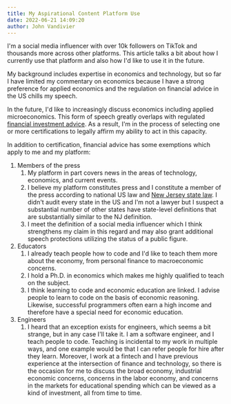 ```yaml
---
title: My Aspirational Content Platform Use
date: 2022-06-21 14:09:20
author: John Vandivier
---
```




<!-- wp:paragraph -->
<p>I'm a social media influencer with over 10k followers on TikTok and thousands more across other platforms. This article talks a bit about how I currently use that platform and also how I'd like to use it in the future.</p>
<!-- /wp:paragraph -->

<!-- wp:paragraph -->
<p>My background includes expertise in economics and technology, but so far I have limited my commentary on economics because I have a strong preference for applied economics and the regulation on financial advice in the US chills my speech.</p>
<!-- /wp:paragraph -->

<!-- wp:paragraph -->
<p>In the future, I'd like to increasingly discuss economics including applied microeconomics. This form of speech greatly overlaps with regulated <a href=\"https://purposefulsp.com/is-financial-coaching-breaking-the-law#what-is-investment-advice\">financial investment advice</a>. As a result, I'm in the process of selecting one or more certifications to legally affirm my ability to act in this capacity.</p>
<!-- /wp:paragraph -->

<!-- wp:paragraph -->
<p>In addition to certification, financial advice has some exemptions which apply to me and my platform:</p>
<!-- /wp:paragraph -->

<!-- wp:list {\"ordered\":true} -->
<ol><li>Members of the press<ol><li>My platform in part covers news in the areas of technology, economics, and current events.</li><li>I believe my platform constitutes press and I constitute a member of the press according to national US law and <a href=\"https://pub.njleg.gov/bills/2020/S3500/3389_R1.PDF\">New Jersey state law</a>. I didn't audit every state in the US and I'm not a lawyer but I suspect a substantial number of other states have state-level definitions that are substantially similar to the NJ definition.</li><li>I meet the definition of a social media influencer which I think strengthens my claim in this regard and may also grant additional speech protections utilizing the status of a public figure.</li></ol></li><li>Educators<ol><li>I already teach people how to code and I'd like to teach them more about the economy, from personal finance to macroeconomic concerns.</li><li>I hold a Ph.D. in economics which makes me highly qualified to teach on the subject.</li><li>I think learning to code and economic education are linked. I advise people to learn to code on the basis of economic reasoning. Likewise, successful programmers often earn a high income and therefore have a special need for economic education.</li></ol></li><li>Engineers<ol><li>I heard that an exception exists for engineers, which seems a bit strange, but in any case I'll take it. I am a software engineer, and I teach people to code. Teaching is incidental to my work in multiple ways, and one example would be that I can refer people for hire after they learn. Moreover, I work at a fintech and I have previous experience at the intersection of finance and technology, so there is the occasion for me to discuss the broad economy, industrial economic concerns, concerns in the labor economy, and concerns in the markets for educational spending which can be viewed as a kind of investment, all from time to time.</li></ol></li></ol>
<!-- /wp:list -->

<!-- wp:paragraph -->
<p></p>
<!-- /wp:paragraph -->